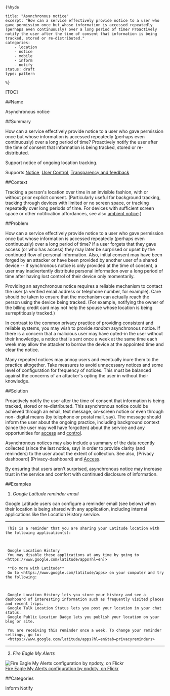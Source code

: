     {%hyde

    title: "Asynchronous notice"
    excerpt: "How can a service effectively provide notice to a user who gave permission once but whose information is accessed repeatedly (perhaps even continuously) over a long period of time? Proactively notify the user after the time of consent that information is being tracked, stored or re-distributed."
    categories:
        - location
        - notice
        - mobile
        - inform
        - notify
    status: draft
    type: pattern

    %}

[TOC]

##Name
<!--Primary name the pattern is known by.-->

Asynchronous notice

<!--###[Also Known As]-->
<!-- All other names the pattern is known by.-->



##Summary
<!-- One short paragraph summarising the pattern.-->

How can a service effectively provide notice to a user who gave permission once but whose information is accessed repeatedly (perhaps even continuously) over a long period of time? Proactively notify the user after the time of consent that information is being tracked, stored or re-distributed.

<!--intent-->
Support notice of ongoing location tracking.

Supports [Notice](Notice), [User Control][2], [Transparency and feedback](Transparency-feedback)

##Context
<!-- The situations in which the pattern may apply.-->

Tracking a person's location over time in an invisible fashion, with or
without prior explicit consent. (Particularly useful for background tracking,
tracking through devices with limited or no screen space, or tracking
repeatedly over long periods of time. For devices with sufficient screen space or other notification affordances, see also [ambient notice](Ambient-notice).)

##Problem
<!-- The problem a pattern addresses, including a list of forces describing why a problem might be difficult to solve.-->

How can a service effectively provide notice to a user who gave permission
once but whose information is accessed repeatedly (perhaps even continuously)
over a long period of time? If a user forgets that they gave access (or who
has access) they may later be surprised or upset by the continued flow of
personal information. Also, initial consent may have been forged by an
attacker or have been provided by another user of a shared device -- if
synchronous notice is only provided at the time of consent, a user may
inadvertently distribute personal information over a long period of time after
having lost control of their device only momentarily.

<!--forces/concerns-->
Providing an asynchronous notice requires a reliable mechanism to contact the
user (a verified email address or telephone number, for example). Care should
be taken to ensure that the mechanism can actually reach the person using the
device being tracked. (For example, notifying the owner of the billing credit
card may not help the spouse whose location is being surreptitiously tracked.)

In contrast to the common privacy practice of providing consistent and
reliable systems, you may wish to provide _random_ asynchronous notice. If
there is a concern that a malicious user may have opted-in the user without
their knowledge, a notice that is sent once a week at the same time each week
may allow the attacker to borrow the device at the appointed time and clear
the notice.

Many repeated notices may annoy users and eventually inure them to the
practice altogether. Take measures to avoid unnecessary notices and some level
of configuration for frequency of notices. This must be balanced against the
concerns of an attacker's opting the user in without their knowledge.

[1]: Access
[2]: User-control

##Solution
<!-- A concise description of how the pattern addresses the problem.-->

Proactively notify the user after the time of consent that information is
being tracked, stored or re-distributed. This asynchronous notice could be
achieved through an email, text message, on-screen notice or even through non-
digital means (by telephone or postal mail, say). The message should inform
the user about the ongoing practice, including background context (since the
user may well have forgotten) about the service and any opportunities for
[access][1] and [control][2].

Asynchronous notices may also include a summary of the data recently collected
(since the last notice, say) in order to provide clarity (and reminders) to
the user about the extent of collection. See also, [Privacy dashboard]
(Privacy-dashboard) and [Access][1].

By ensuring that users aren't surprised, asynchronous notice may increase
trust in the service and comfort with continued disclosure of information.

<!--###[Structure]-->
<!--A detailed specification of the structural aspects of the pattern. A class diagram if applicable.-->



<!--###[Implementation]-->
<!--Guidelines for implementing the pattern; code fragments; suggested PETS; policy fragments.-->



<!--##Consequences-->
<!--The advantages (benefits) and disadvantages (liabilities) of applying the pattern.-->



<!--###[Constraints]-->
<!-- limitations as a consequence of applying the pattern.-->



##Examples
<!--Motivational example to see how the pattern is applied.-->

1. _Google Latitude reminder email_

Google Latitude users can configure a reminder email (see below) when their
location is being shared with any application, including internal applications
like the Location History service.

* * *

     This is a reminder that you are sharing your Latitude location with the following application(s): 

    

     Google Location History 
     You may disable these applications at any time by going to <https://www.google.com/latitude/apps?hl=en]>

     **Do more with Latitude**
     Go to <https://www.google.com/latitude/apps> on your computer and try the following: 

    

     Google Location History lets you store your history and see a dashboard of interesting information such as frequently visited places and recent trips. 
     Google Talk Location Status lets you post your location in your chat status. 
     Google Public Location Badge lets you publish your location on your blog or site. 

     You are receiving this reminder once a week. To change your reminder settings, go to: 
     <https://www.google.com/latitude/apps?hl=en&tab=privacyreminders>

* * *

2. _Fire Eagle My Alerts_

![Fire Eagle My Alerts configuration by npdoty, on Flickr](http://farm6.static.flickr.com/5001/5642647032_e74e815f6a.jpg)  
[Fire Eagle My Alerts configuration by npdoty, on Flickr](http://www.flickr.com/photos/npdoty/5642647032])

<!--###[Known Uses]-->
<!-- Pointers to various applications of the pattern.-->



<!--##See Also-->
<!-- Any pointers to relevant information, not contained in the subfields below.-->



<!--###[Related Patterns]-->
<!-- Supporting and conflicting patterns-->



<!--###[Sources]-->
<!-- References to the original source of the pattern.-->



<!--##General Comments-->
<!-- Separate discussion on the pattern.-->



##Categories
<!-- Placeholder for future agreed upon categories as per collaboration's evaluation.-->

Inform
Notify

<!--##Tags-->
<!-- User definable descriptors for additional correlation.-->


